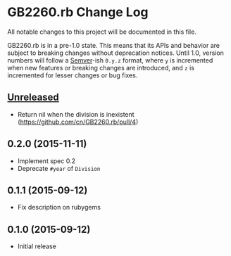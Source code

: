 # GB2260.rb Change Log

All notable changes to this project will be documented in this file.

GB2260.rb is in a pre-1.0 state. This means that its APIs and behavior are subject to breaking changes without deprecation notices. Until 1.0, version numbers will follow a [Semver][]-ish `0.y.z` format, where `y` is incremented when new features or breaking changes are introduced, and `z` is incremented for lesser changes or bug fixes.

## [Unreleased]

* Return nil when the division is inexistent (https://github.com/cn/GB2260.rb/pull/4)

## 0.2.0 (2015-11-11)

* Implement spec 0.2
* Deprecate `#year` of `Division` 

## 0.1.1 (2015-09-12)

* Fix description on rubygems

## 0.1.0 (2015-09-12)

* Initial release

[Semver]: http://semver.org
[Unreleased]: https://github.com/cn/GB2260.rb/compare/v0.2.0...HEAD
